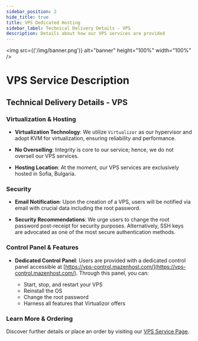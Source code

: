 ```yaml
---
sidebar_position: 2
hide_title: true
title: VPS Dedicated Hosting
sidebar_label: Technical Delivery Details - VPS
description: Details about how our VPS services are provided
---
```


<img src={('/img/banner.png')} alt="banner" height="100%" width="100%" />

<div class="text--center">
<h1>VPS Service Description</h1>
</div>

## Technical Delivery Details - VPS

### Virtualization & Hosting
- **Virtualization Technology**: We utilize `Virtualizor` as our hypervisor and adopt KVM for virtualization, ensuring reliability and performance.

- **No Overselling**: Integrity is core to our service; hence, we do not oversell our VPS services.

- **Hosting Location**: At the moment, our VPS services are exclusively hosted in Sofia, Bulgaria.

###  Security
- **Email Notification**: Upon the creation of a VPS, users will be notified via email with crucial data including the root password.

- **Security Recommendations**: We urge users to change the root password post-receipt for security purposes. Alternatively, SSH keys are advocated as one of the most secure authentication methods.

### Control Panel & Features
- **Dedicated Control Panel**: Users are provided with a dedicated control panel accessible at [https://vps-control.mazenhost.com/](https://vps-control.mazenhost.com/). Through this panel, you can:

    - Start, stop, and restart your VPS
    - Reinstall the OS
    - Change the root password
    - Harness all features that Virtualizor offers

### Learn More & Ordering
Discover further details or place an order by visiting our [VPS Service Page](https://mazenhost.com/vps).
